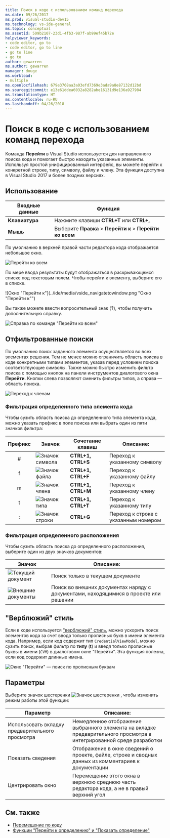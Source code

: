 ```yaml
---
title: Поиск в коде с использованием команд перехода
ms.date: 09/26/2017
ms.prod: visual-studio-dev15
ms.technology: vs-ide-general
ms.topic: conceptual
ms.assetid: 509b2107-23d1-4fb3-987f-ab99ef45b72e
helpviewer_keywords:
- code editor, go to
- code editor, go to line
- go to line
- go to
author: gewarren
ms.author: gewarren
manager: douge
ms.workload:
- multiple
ms.openlocfilehash: 679e3768aa3a03efd7369e3ada9a8e87132d12bd
ms.sourcegitcommit: e13e61ddea6032a8282abe16131d9e136a927984
ms.translationtype: HT
ms.contentlocale: ru-RU
ms.lasthandoff: 04/26/2018
---
```

# <a name="find-code-using-go-to-commands"></a>Поиск в коде с использованием команд перехода

Команда **Перейти** в Visual Studio используется для направленного поиска кода и помогает быстро находить указанные элементы. Используя простой унифицированный интерфейс, вы можете перейти к конкретной строке, типу, символу, файлу и члену. Эта функция доступна в Visual Studio 2017 и более поздних версиях.

## <a name="how-to-use-it"></a>Использование

Входные данные        | Функция
------------ | ---
**Клавиатура** | Нажмите клавиши **CTRL+T** или **CTRL+,**
**Мышь**    | Выберите **Правка** > **Перейти к** > **Перейти ко всем**

По умолчанию в верхней правой части редактора кода отображается небольшое окно.

![Перейти ко всем](media/gotoall.png)

По мере ввода результаты будут отображаться в раскрывающемся списке под текстовым полем. Чтобы перейти к элементу, выберите его в списке.

![Окно "Перейти к"](../ide/media/vside_navigatetowindow.png "Окно "Перейти к"")

Вы также можете ввести вопросительный знак (**?**), чтобы получить дополнительную справку.

  ![Справка по команде "Перейти ко всем"](media/gotoall_help.png)

## <a name="filtered-searches"></a>Отфильтрованные поиски
По умолчанию поиск заданного элемента осуществляется во всех элементах решения. Тем не менее можно ограничить область поиска в коде конкретными типами элементов, указав перед условием поиска соответствующие символы. Также можно быстро изменить фильтр поиска с помощью кнопок на панели инструментов диалогового окна **Перейти**. Кнопки слева позволяют сменить фильтры типов, а справа — область поиска.

![Переход к членам](../ide/media/vside_navigation_toolbar.png)

### <a name="filter-to-a-specific-type-of-code-element"></a>Фильтрация определенного типа элемента кода
Чтобы сузить область поиска до определенного типа элемента кода, можно указать префикс в поле поиска или выбрать один из пяти значков фильтра:

Префикс | Значок | Сочетание клавиш | Описание:
:----: | ---- | -------- | ---
\#      | ![Значок символа](media/gotoall_symbolicon.png) | **CTRL+1, CTRL+S** | Переход к указанному символу
f      | ![Значок файла](media/gotoall_fileicon.png)     | **CTRL+1, CTRL+F** | Переход к указанному файлу
m      | ![Значок члена](media/gotoall_membericon.png) | **CTRL+1, CTRL+M** | Переход к указанному члену
t      | ![Значок типа](media/gotoall_typeicon.png)     | **CTRL+1, CTRL+T** | Переход к указанному типу
:      | ![Значок строки](media/gotoall_lineicon.png)     | **CTRL+G**         | Переход к строке с указанным номером

### <a name="filter-to-a-specific-location"></a>Фильтрация определенного расположения
Чтобы сузить область поиска до определенного расположения, выберите один из двух значков документов:

Значок | Описание:
---- | ---
![Текущий документ](media/gotoall_currentdocument.png) | Поиск только в текущем документе
![Внешние документы](media/gotoall_external.png) | Поиск во внешних документах наряду с документами, находящимися в проекте или решении

## <a name="camel-casing"></a>"Верблюжий" стиль
Если в коде используется ["верблюжий" стиль](https://en.wikipedia.org/wiki/Camel_case), можно ускорить поиск элементов кода за счет ввода только прописных букв в имени элемента кода. Например, если код содержит тип `CredentialViewModel`, можно сузить поиск, выбрав фильтр по **типу** (**t**) и введя только прописные буквы в имени (`CVM`) в диалоговом окне "Перейти". Эта функция полезна, если код содержит длинные имена.

![Окно "Перейти" — поиск по прописным буквам](../ide/media/vside_capitalsearch.png)

## <a name="settings"></a>Параметры
Выберите значок шестеренки ![Значок шестеренки](media/gotoall_gear.png) , чтобы изменить режим работы этой функции:

Параметр | Описание:
------- | ---
Использовать вкладку предварительного просмотра | Немедленное отображение выбранного элемента на вкладке предварительного просмотра в интегрированной среде разработки
Показать сведения    | Отображение в окне сведений о проекте, файле, строке и сводных данных из комментариев к документации
Центрировать окно   | Перемещение этого окна в верхнюю среднюю часть редактора кода, а не в правый верхний угол

## <a name="see-also"></a>См. также

- [Перемещение по коду](../ide/navigating-code.md)
- [Функции "Перейти к определению" и "Показать определение"](../ide/go-to-and-peek-definition.md)